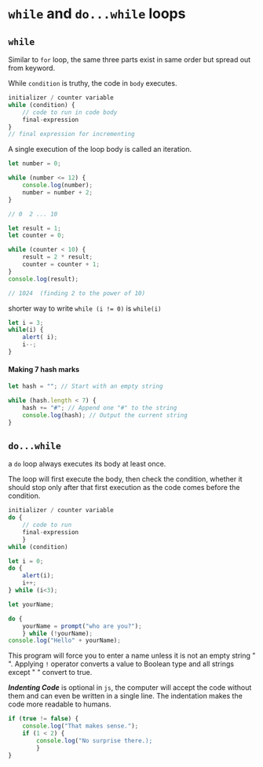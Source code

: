 # `while` and `do...while` loops

## `while`

Similar to `for` loop, the same three parts exist in same order but spread out from keyword.

While `condition` is truthy, the code in `body` executes.
```js
initializer / counter variable
while (condition) {
	// code to run in code body
	final-expression
}
// final expression for incrementing
```
A single execution of the loop body is called an iteration.
```js
let number = 0;

while (number <= 12) {
	console.log(number);
	number = number + 2;
}

// 0  2 ... 10
```

```js
let result = 1;
let counter = 0;

while (counter < 10) {
	result = 2 * result;
	counter = counter + 1;
}
console.log(result);

// 1024  (finding 2 to the power of 10)
```
shorter way to write `while (i != 0)`   is  `while(i)`
```js
let i = 3;
while(i) {
	alert( i);
	i--;
}
```

#### **Making 7 hash marks**  
```js
let hash = ""; // Start with an empty string

while (hash.length < 7) {
    hash += "#"; // Append one "#" to the string
    console.log(hash); // Output the current string
}
```

## `do...while`

a `do` loop always executes its body at least once. 

The loop will first execute the body, then check the condition, whether it should stop only after that first execution as the code comes before the condition.
```js
initializer / counter variable
do {
	// code to run
	final-expression
	} 
while (condition)
```

```js
let i = 0;
do {
	alert(i);
	i++;
} while (i<3);
```

```js
let yourName;

do {
	yourName = prompt("who are you?");
	} while (!yourName);
console.log("Hello" + yourName);
```

This program will force you to enter a name unless it is not an empty string " ".
Applying `!` operator converts a value to Boolean type and all strings except " " convert to true.


***Indenting Code***
is optional in `js`,  the computer will accept the code without them and can even be written in a single line. The indentation makes the code more readable to humans.

```js
if (true != false) {
	console.log("That makes sense.");
	if (1 < 2) {
		console.log("No surprise there.);
		}
}
```
